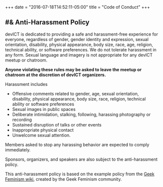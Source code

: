 +++
date = "2016-07-18T14:52:11-05:00"
title = "Code of Conduct"
+++

## #&amp; Anti-Harassment Policy

devICT is dedicated to providing a safe and harassment-free experience for
everyone, regardless of gender, gender identity and expression, sexual
orientation, disability, physical appearance, body size, race, age, religion,
technical ability, or software preferences. We do not tolerate harassment in
any form. Sexual language and imagery is not appropriate for any devICT meetup
or chatroom.

**Anyone violating these rules may be asked to leave the meetup or chatroom at
the discretion of devICT organizers.**

Harassment includes

* Offensive comments related to gender, age, sexual orientation, disability,
  physical appearance, body size, race, religion, technical ability or software
  preferences
* Sexual images in public spaces
* Deliberate intimidation, stalking, following, harassing photography or recording
* Sustained disruption of talks or other events
* Inappropriate physical contact
* Unwelcome sexual attention.

Members asked to stop any harassing behavior are expected to comply immediately.

Sponsors, organizers, and speakers are also subject to the anti-harassment policy.

This anti-harassment policy is based on the example policy from the [Geek
Feminism wiki](http://geekfeminism.wikia.com/wiki/Community_anti-harassment),
created by the Geek Feminism community.
